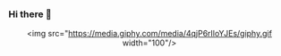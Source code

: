 ### Hi there 👋

<!--
**isaac-velazquez-utsa/isaac-velazquez-utsa** is a ✨ _special_ ✨ repository because its `README.md` (this file) appears on your GitHub profile.
Currently working on graduating with a criminal justice major
--> <div id="header" align="center">
  <img src="https://media.giphy.com/media/4qjP6rIloYJEs/giphy.gif width="100"/>
</div>
